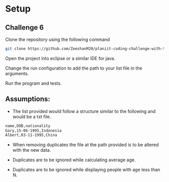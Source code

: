 # Setup

## Challenge 6

Clone the repository using the following command

```bash
git clone https://github.com/ZeeshanM20/planiit-coding-challenge-with-tests.git
```
Open the project into eclipse or a similar IDE for java.

Change the run configuration to add the path to your list file in the arguments.

Run the program and tests.


## Assumptions:
* The list provided would follow a structure similar to the following and would be a txt file.

```txt
name,DOB,nationality
Gary,15-06-1995,Indonesia
Albert,03-11-1995,China
```
* When removing duplicates the file at the path provided is to be altered with the new data.

* Duplicates are to be ignored while calculating average age.

* Duplicates are to be ignored while displaying people with age less than N.

